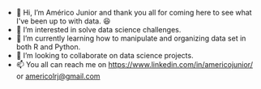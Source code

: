 - 👋 Hi, I’m Américo Junior and thank you all for coming here to see what I've been up to with data. 😆
- 👀 I’m interested in solve data science challenges.
- 🌱 I’m currently learning how to manipulate and organizing data set in both R and Python.
- 💞️ I’m looking to collaborate on data science projects.
- 📫 You all can reach me on https://www.linkedin.com/in/americojunior/ or americolrj@gmail.com

<!---
americolrj/americolrj is a ✨ special ✨ repository because its `README.md` (this file) appears on your GitHub profile.
You can click the Preview link to take a look at your changes.
--->
